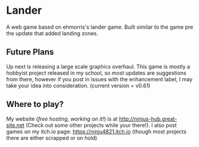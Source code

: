 # Lander
A web game based on ehmorris's lander game.
Built similar to the game pre the update that added landing zones.

## Future Plans
Up next is releasing a large scale graphics overhaul.
This game is mostly a hobbyist project released in my school, so most updates are suggestions from there, however if you post in issues with the enhancement label, I may take your idea into consideration.
(current version = v0.61)

## Where to play?
My website (*free hosting, working on it!*) is at http://ninjus-hub.great-site.net (Check out some other projects while your there!).
I also post games on my itch.io page: https://ninju4821.itch.io (though most projects there are either scrapped or on hold)